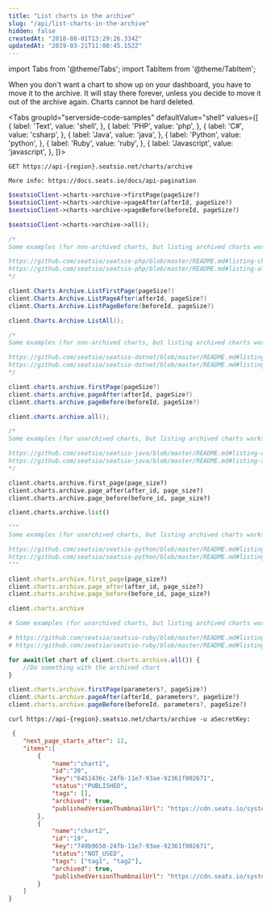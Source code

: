 ```yaml
---
title: "List charts in the archive"
slug: "/api/list-charts-in-the-archive"
hidden: false
createdAt: "2018-08-01T13:29:26.334Z"
updatedAt: "2019-03-21T11:00:45.152Z"
---
```


import Tabs from '@theme/Tabs';
import TabItem from '@theme/TabItem';

When you don't want a chart to show up on your dashboard, you have to move it to the archive. It will stay there forever, unless you decide to move it out of the archive again. Charts cannot be hard deleted. 



<Tabs 
  groupId="serverside-code-samples"
  defaultValue="shell"
  values={[
{ label: 'Text', value: 'shell', },
{ label: 'PHP', value: 'php', },
{ label: 'C#', value: 'csharp', },
{ label: 'Java', value: 'java', },
{ label: 'Python', value: 'python', },
{ label: 'Ruby', value: 'ruby', },
{ label: 'Javascript', value: 'javascript', },
]}>
<TabItem value='shell'>

```shell
GET https://api-{region}.seatsio.net/charts/archive

More info: https://docs.seats.io/docs/api-pagination

```

</TabItem>
<TabItem value='php'>

```php
$seatsioClient->charts->archive->firstPage(pageSize?)
$seatsioClient->charts->archive->pageAfter(afterId, pageSize?)
$seatsioClient->charts->archive->pageBefore(beforeId, pageSize?)

$seatsioClient->charts->archive->all();

/*
Some examples (for non-archived charts, but listing archived charts works similarly):

https://github.com/seatsio/seatsio-php/blob/master/README.md#listing-charts-page-by-page
https://github.com/seatsio/seatsio-php/blob/master/README.md#listing-all-charts
*/
```

</TabItem>
<TabItem value='csharp'>

```csharp
client.Charts.Archive.ListFirstPage(pageSize?)
client.Charts.Archive.ListPageAfter(afterId, pageSize?)
client.Charts.Archive.ListPageBefore(beforeId, pageSize?)

client.Charts.Archive.ListAll();

/*
Some examples (for non-archived charts, but listing archived charts works similarly):

https://github.com/seatsio/seatsio-dotnet/blob/master/README.md#listing-charts-page-by-page
https://github.com/seatsio/seatsio-dotnet/blob/master/README.md#listing-all-charts
*/
```

</TabItem>
<TabItem value='java'>

```java
client.charts.archive.firstPage(pageSize?)
client.charts.archive.pageAfter(afterId, pageSize?)
client.charts.archive.pageBefore(beforeId, pageSize?)

client.charts.archive.all();

/*
Some examples (for unarchived charts, but listing archived charts works similarly):

https://github.com/seatsio/seatsio-java/blob/master/README.md#listing-charts-page-by-page
https://github.com/seatsio/seatsio-java/blob/master/README.md#listing-all-charts
*/
```

</TabItem>
<TabItem value='python'>

```python
client.charts.archive.first_page(page_size?)
client.charts.archive.page_after(after_id, page_size?)
client.charts.archive.page_before(before_id, page_size?)

client.charts.archive.list()

"""
Some examples (for unarchived charts, but listing archived charts works similarly):

https://github.com/seatsio/seatsio-python/blob/master/README.md#listing-charts-page-by-page
https://github.com/seatsio/seatsio-python/blob/master/README.md#listing-all-charts
"""
```

</TabItem>
<TabItem value='ruby'>

```ruby
client.charts.archive.first_page(page_size?)
client.charts.archive.page_after(after_id, page_size?)
client.charts.archive.page_before(before_id, page_size?)

client.charts.archive

# Some examples (for unarchived charts, but listing archived charts works similarly):

# https://github.com/seatsio/seatsio-ruby/blob/master/README.md#listing-charts-page-by-page
# https://github.com/seatsio/seatsio-ruby/blob/master/README.md#listing-all-charts
```

</TabItem>
<TabItem value='javascript'>

```javascript
for await(let chart of client.charts.archive.all()) {
    //Do something with the archived chart
}

client.charts.archive.firstPage(parameters?, pageSize?)
client.charts.archive.pageAfter(afterId, parameters?, pageSize?)
client.charts.archive.pageBefore(beforeId, parameters?, pageSize?)
```

</TabItem>
</Tabs>





```shell
curl https://api-{region}.seatsio.net/charts/archive -u aSecretKey: 
```



```json
 {
    "next_page_starts_after": 12,
    "items":[
        {
            "name":"chart1",
            "id":"20",
            "key":"6451436c-24fb-11e7-93ae-92361f002671",
            "status":"PUBLISHED",
            "tags": [],
            "archived": true,
            "publishedVersionThumbnailUrl": "https://cdn.seats.io/system/public/.../published/.../thumbnail"
        },
        {
            "name":"chart2",
            "id":"19",
            "key":"749b9650-24fb-11e7-93ae-92361f002671",
            "status":"NOT_USED",
            "tags": ["tag1", "tag2"],
            "archived": true,
            "publishedVersionThumbnailUrl": "https://cdn.seats.io/system/public/.../published/.../thumbnail"
        }
    ]
}
```

